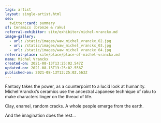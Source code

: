 ```yaml
---
tags: artist
layout: single-artist.html
seo:
  twitter:card: summary
sf: Ceramics (bronze & raku)
referral-exhibitor: site/exhibitor/michel-vranckx.md
image-gallery:
  - url: /static/images/waw_michel_vranckx_02.jpg
  - url: /static/images/waw_michel_vranckx_03.jpg
  - url: /static/images/waw_michel_vranckx_04.jpg
referral-place: site/place/place-of-michel-vranckx.md
name: Michel Vranckx
created-on: 2021-08-13T13:25:02.547Z
updated-on: 2021-08-13T13:25:02.556Z
published-on: 2021-08-13T13:25:02.563Z
---
```

<!--StartFragment-->

Fantasy takes the power, as a counterpoint to a lucid look at humanity. Michel Vranckx’s ceramics use the ancestral Japanese technique of raku to make characters linger on the thread of life.  

Clay, enamel, random cracks. A whole people emerge from the earth. 

And the imagination does the rest…



<!--EndFragment-->